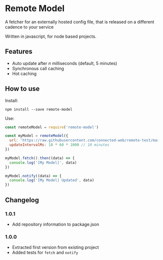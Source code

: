 # Remote Model

A fetcher for an externally hosted config file, that is released on a different cadence to your service

Written in javascript, for node based projects.

## Features

- Auto update after _n_ milliseconds (default, 5 minutes)
- Synchronous call caching
- Hot caching

## How to use

Install:
```
npm install --save remote-model
```

Use:
```js
const remoteModel = require('remote-model')

const myModel = remoteModel({
  url: 'https://raw.githubusercontent.com/connected-web/remote-test/master/info.json',
  updateIntervalMs: 10 * 60 * 1000 // 10 minutes
})

myModel.fetch().then((data) => {
  console.log('[My Model]', data)
})

myModel.notify((data) => {
  console.log('[My Model] Updated', data)
})

```

## Changelog

### 1.0.1

- Add repository information to package.json

### 1.0.0

- Extracted first version from existing project
- Added tests for `fetch` and `notify`
